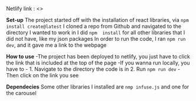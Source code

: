 Netlify link : <>

**Set-up**
The project started off with the installation of react libraries, via `npm install create@latest`
I cloned a repo from Github and navigated to the directory I wanted to work in
I did `npm  install` for all other libraries that I did not have, like my json packages
In order to run the code, I ran `npm run dev`, and it gave me a link to the webpage

**How to use**
-The project has been deployed to netlify, you just have to click the link that is included at the top of the page
-If you wanna run locally, you have to - 1. Navigate to the directory the code is in
                                         2. Run `npm run dev`
-Then click on the link you see

**Dependecies**
Some other libraries I installed are `nmp infuse.js` and one for the carousel
